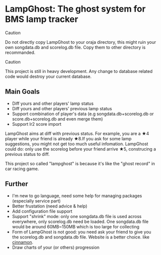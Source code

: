 # LampGhost: The ghost system for BMS lamp tracker

> [!CAUTION]
> Do not directly copy LampGhost to your oraja directory, this might ruin your own songdata.db and scorelog.db file. Copy them to other directory is recommanded.

> [!CAUTION]
> This project is still in heavy development. Any change to database related code would destroy your current database.

## Main Goals

- Diff yours and other players' lamp status
- Diff yours and other players' previous lamp status
- Support combination of player's data (e.g songdata.db+scorelog.db or score.db+scorelog.db and even merge them)
- Support lr2 score import


LampGhost aims at diff with previous status. For example, you are a ★4 player while your friend is already ★8.If you ask for some lamp suggestions, you might not get too much useful infomation. LampGhost could do: only use the scorelog before your friend arrive ★5, construcing a previous status to diff.

This project so called "lampghost" is because it's like the "ghost record" in car racing game. 

## Further

- I'm new to go language, need some help for managing packages (especially service part)
- Better frustation (need advice & help)
- Add configuration file support
- Support "shrink" mode: only one songdata.db file is used across everywhere, only scorelog.db need be loaded. One songdata.db file would be around 60MB~150MB which is too large for collecting
- Form of LampGhost is not good: you need ask your friend to give you the scorelog.db and songdata.db file. Website is a better choice. like [cinnamon](http://cinnamon.link).
- Draw charts of your (or others) progression